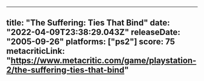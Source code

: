 
---
title: "The Suffering: Ties That Bind"
date: "2022-04-09T23:38:29.043Z"
releaseDate: "2005-09-26"
platforms: ["ps2"]
score: 75
metacriticLink: "https://www.metacritic.com/game/playstation-2/the-suffering-ties-that-bind"
---
